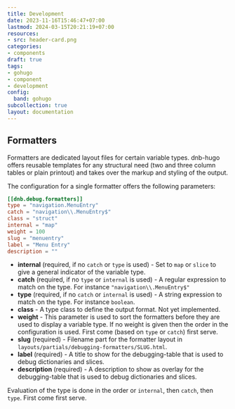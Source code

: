 ```yaml
---
title: Development
date: 2023-11-16T15:46:47+07:00
lastmod: 2024-03-15T20:21:19+07:00
resources:
- src: header-card.png
categories:
- components
draft: true
tags:
- gohugo
- component
- development
config:
  band: gohugo
subcollection: true
layout: documentation
---
```


## Formatters

Formatters are dedicated layout files for certain variable types. dnb-hugo offers reusable templates for any structural need (two and three column tables or plain printout) and takes over the markup and styling of the output.

The configuration for a single formatter offers the following parameters:

```toml
[[dnb.debug.formatters]]
type = "navigation.MenuEntry"
catch = "navigation\\.MenuEntry$"
class = "struct"
internal = "map"
weight = 100
slug = "menuentry"
label = "Menu Entry"
description = ""

```

* **internal** (required, if no `catch` or `type` is used) - Set to `map` or `slice` to give a general indicator of the variable type.
* **catch** (required, if no `type` or `internal` is used) - A regular expression to match on the type. For instance `"navigation\\.MenuEntry$"`
* **type** (required, if no `catch` or `internal` is used) - A string expression to match on the type. For instance `boolean`.
* **class** - A type class to define the output format. Not yet implemented.
* **weight** - This parameter is used to sort the formatters before they are used to display a variable type. If no weight is given then the order in the configuration is used. First come (based on `type` or `catch`) first serve.
* **slug** (required) - Filename part for the formatter layout in `layouts/partials/debugging-formatters/SLUG.html`.
* **label** (required) - A title to show for the debugging-table that is used to debug dictionaries and slices.
* **description** (required) - A description to show as overlay for the debugging-table that is used to debug dictionaries and slices.

Evaluation of the type is done in the order or `internal`, then `catch`, then `type`. First come first serve.
